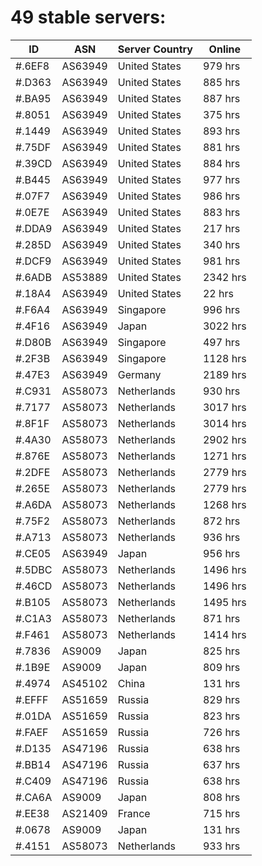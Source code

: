 # 49 stable servers:

| ID | ASN | Server Country | Online |
| ------ | ------ | ------ | ------ |
| #.6EF8 | AS63949 | United States | 979 hrs |
| #.D363 | AS63949 | United States | 885 hrs |
| #.BA95 | AS63949 | United States | 887 hrs |
| #.8051 | AS63949 | United States | 375 hrs |
| #.1449 | AS63949 | United States | 893 hrs |
| #.75DF | AS63949 | United States | 881 hrs |
| #.39CD | AS63949 | United States | 884 hrs |
| #.B445 | AS63949 | United States | 977 hrs |
| #.07F7 | AS63949 | United States | 986 hrs |
| #.0E7E | AS63949 | United States | 883 hrs |
| #.DDA9 | AS63949 | United States | 217 hrs |
| #.285D | AS63949 | United States | 340 hrs |
| #.DCF9 | AS63949 | United States | 981 hrs |
| #.6ADB | AS53889 | United States | 2342 hrs |
| #.18A4 | AS63949 | United States | 22 hrs |
| #.F6A4 | AS63949 | Singapore | 996 hrs |
| #.4F16 | AS63949 | Japan | 3022 hrs |
| #.D80B | AS63949 | Singapore | 497 hrs |
| #.2F3B | AS63949 | Singapore | 1128 hrs |
| #.47E3 | AS63949 | Germany | 2189 hrs |
| #.C931 | AS58073 | Netherlands | 930 hrs |
| #.7177 | AS58073 | Netherlands | 3017 hrs |
| #.8F1F | AS58073 | Netherlands | 3014 hrs |
| #.4A30 | AS58073 | Netherlands | 2902 hrs |
| #.876E | AS58073 | Netherlands | 1271 hrs |
| #.2DFE | AS58073 | Netherlands | 2779 hrs |
| #.265E | AS58073 | Netherlands | 2779 hrs |
| #.A6DA | AS58073 | Netherlands | 1268 hrs |
| #.75F2 | AS58073 | Netherlands | 872 hrs |
| #.A713 | AS58073 | Netherlands | 936 hrs |
| #.CE05 | AS63949 | Japan | 956 hrs |
| #.5DBC | AS58073 | Netherlands | 1496 hrs |
| #.46CD | AS58073 | Netherlands | 1496 hrs |
| #.B105 | AS58073 | Netherlands | 1495 hrs |
| #.C1A3 | AS58073 | Netherlands | 871 hrs |
| #.F461 | AS58073 | Netherlands | 1414 hrs |
| #.7836 | AS9009 | Japan | 825 hrs |
| #.1B9E | AS9009 | Japan | 809 hrs |
| #.4974 | AS45102 | China | 131 hrs |
| #.EFFF | AS51659 | Russia | 829 hrs |
| #.01DA | AS51659 | Russia | 823 hrs |
| #.FAEF | AS51659 | Russia | 726 hrs |
| #.D135 | AS47196 | Russia | 638 hrs |
| #.BB14 | AS47196 | Russia | 637 hrs |
| #.C409 | AS47196 | Russia | 638 hrs |
| #.CA6A | AS9009 | Japan | 808 hrs |
| #.EE38 | AS21409 | France | 715 hrs |
| #.0678 | AS9009 | Japan | 131 hrs |
| #.4151 | AS58073 | Netherlands | 933 hrs |

